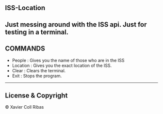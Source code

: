 ## ISS-Location

Just messing around with the ISS api. Just for testing in a terminal.
---
## COMMANDS
- People : Gives you the name of those who are in the ISS
- Location : Gives you the exact location of the ISS.
- Clear : Clears the terminal.
- Exit : Stops the program.

---
## License & Copyright
© Xavier Coll Ribas
